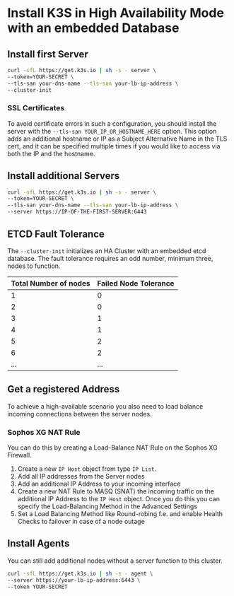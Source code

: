 # Install K3S in High Availability Mode with an embedded Database
## Install first Server
```bash
curl -sfL https://get.k3s.io | sh -s - server \
--token=YOUR-SECRET \
--tls-san your-dns-name --tls-san your-lb-ip-address \
--cluster-init
```

### SSL Certificates
To avoid certificate errors in such a configuration, you should install the server with the `--tls-san YOUR_IP_OR_HOSTNAME_HERE` option. This option adds an additional hostname or IP as a Subject Alternative Name in the TLS cert, and it can be specified multiple times if you would like to access via both the IP and the hostname.

## Install additional Servers
```bash
curl -sfL https://get.k3s.io | sh -s - server \
--token=YOUR-SECRET \
--tls-san your-dns-name --tls-san your-lb-ip-address \
--server https://IP-OF-THE-FIRST-SERVER:6443
```

## ETCD Fault Tolerance
The `--cluster-init` initializes an HA Cluster with an embedded etcd database. The fault tolerance requires an odd number, minimum three, nodes to function.

Total Number of nodes | Failed Node Tolerance
---|---
1|0
2|0
3|1
4|1
5|2
6|2
...|...

## Get a registered Address
To achieve a high-available scenario you also need to load balance incoming connections between the server nodes.
### Sophos XG NAT Rule
You can do this by creating a Load-Balance NAT Rule on the Sophos XG Firewall.
1. Create a new `IP Host` object from type `IP List`.
2. Add all IP addresses from the Server nodes
3. Add an additional IP Address to your incoming interface
4. Create a new NAT Rule to MASQ (SNAT) the incoming traffic on the additional IP Address to the `IP Host` object. Once you do this you can specify the Load-Balancing Method in the Advanced Settings
5. Set a Load Balancing Method like Round-robing f.e. and enable Health Checks to failover in case of a node outage

## Install Agents
You can still add additional nodes without a server function to this cluster.
```bash
curl -sfL https://get.k3s.io | sh -s - agent \
--server https://your-lb-ip-address:6443 \
--token YOUR-SECRET
```

